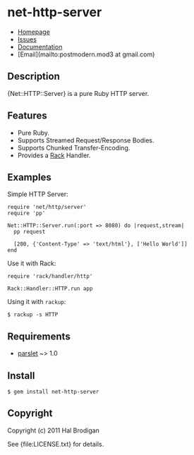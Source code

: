 # net-http-server

* [Homepage](http://github.com/postmodern/net-http-server)
* [Issues](http://github.com/postmodern/net-http-server/issues)
* [Documentation](http://rubydoc.info/gems/net-http-server)
* [Email](mailto:postmodern.mod3 at gmail.com)

## Description

{Net::HTTP::Server} is a pure Ruby HTTP server.

## Features

* Pure Ruby.
* Supports Streamed Request/Response Bodies.
* Supports Chunked Transfer-Encoding.
* Provides a [Rack](http://rack.rubyforge.org/) Handler.

## Examples

Simple HTTP Server:

    require 'net/http/server'
    require 'pp'

    Net::HTTP::Server.run(:port => 8080) do |request,stream|
      pp request

      [200, {'Content-Type' => 'text/html'}, ['Hello World']]
    end

Use it with Rack:

    require 'rack/handler/http'
    
    Rack::Handler::HTTP.run app

Using it with `rackup`:

    $ rackup -s HTTP

## Requirements

* [parslet](http://rubygems.org/gems/parslet) ~> 1.0

## Install

    $ gem install net-http-server

## Copyright

Copyright (c) 2011 Hal Brodigan

See {file:LICENSE.txt} for details.
